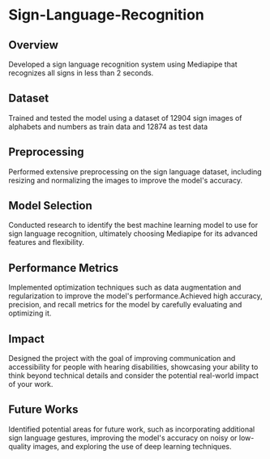 # Sign-Language-Recognition

## Overview
Developed a sign language recognition system using Mediapipe that recognizes all signs in less than 2 seconds.
## Dataset
Trained and tested the model using a dataset of 12904 sign images of alphabets and numbers as train data and 12874 as test data
## Preprocessing
Performed extensive preprocessing on the sign language dataset, including resizing and normalizing the images to improve the model's accuracy.
## Model Selection
Conducted research to identify the best machine learning model to use for sign language recognition, ultimately choosing Mediapipe for its advanced features and flexibility.
## Performance Metrics
 Implemented optimization techniques such as data augmentation and regularization to improve the model's performance.Achieved high accuracy, precision, and recall metrics for the model by carefully evaluating and optimizing it.
## Impact
 Designed the project with the goal of improving communication and accessibility for people with hearing disabilities, showcasing your ability to think beyond technical details and consider the potential real-world impact of your work.
## Future Works
Identified potential areas for future work, such as incorporating additional sign language gestures, improving the model's accuracy on noisy or low-quality images, and exploring the use of deep learning techniques.
